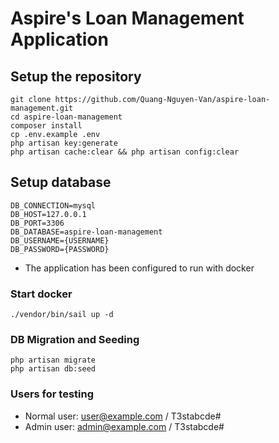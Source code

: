 # Aspire's Loan Management Application

## Setup the repository

```
git clone https://github.com/Quang-Nguyen-Van/aspire-loan-management.git
cd aspire-loan-management
composer install
cp .env.example .env
php artisan key:generate
php artisan cache:clear && php artisan config:clear
```

## Setup database
```
DB_CONNECTION=mysql
DB_HOST=127.0.0.1
DB_PORT=3306
DB_DATABASE=aspire-loan-management
DB_USERNAME={USERNAME}
DB_PASSWORD={PASSWORD}
```

- The application has been configured to run with docker

### Start docker
```
./vendor/bin/sail up -d
```

### DB Migration and Seeding
```
php artisan migrate
php artisan db:seed
```
### Users for testing
- Normal user: user@example.com / T3stabcde#
- Admin user: admin@example.com / T3stabcde#


